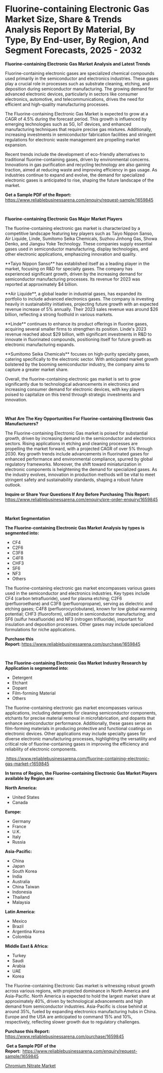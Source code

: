 <p><h1>Fluorine-containing Electronic Gas Market Size, Share & Trends Analysis Report By Material, By Type, By End-user, By Region, And Segment Forecasts, 2025 - 2032</h1></p><p><strong>Fluorine-containing Electronic Gas Market Analysis and Latest Trends</strong></p>
<p><p>Fluorine-containing electronic gases are specialized chemical compounds used primarily in the semiconductor and electronics industries. These gases play a crucial role in processes such as substrate cleaning, etching, and deposition during semiconductor manufacturing. The growing demand for advanced electronic devices, particularly in sectors like consumer electronics, automotive, and telecommunications, drives the need for efficient and high-quality manufacturing processes.</p><p>The Fluorine-containing Electronic Gas Market is expected to grow at a CAGR of 4.5% during the forecast period. This growth is influenced by emerging technologies such as 5G, IoT devices, and enhanced manufacturing techniques that require precise gas mixtures. Additionally, increasing investments in semiconductor fabrication facilities and stringent regulations for electronic waste management are propelling market expansion. </p><p>Recent trends include the development of eco-friendly alternatives to traditional fluorine-containing gases, driven by environmental concerns. Innovations in gas purification and recycling technology are also gaining traction, aimed at reducing waste and improving efficiency in gas usage. As industries continue to expand and evolve, the demand for specialized electronic gases is anticipated to rise, shaping the future landscape of the market.</p></p>
<p><strong>Get a Sample PDF of the Report:&nbsp;</strong> <a href="https://www.reliablebusinessarena.com/enquiry/request-sample/1659845?utm_campaign=2928&utm_medium=2&utm_source=Github&utm_content=ia&utm_term=29032025&utm_id=fluorine-containing-electronic-gas">https://www.reliablebusinessarena.com/enquiry/request-sample/1659845</a></p>
<p>&nbsp;</p>
<p><strong>Fluorine-containing Electronic Gas Major Market Players</strong></p>
<p><p>The fluorine-containing electronic gas market is characterized by a competitive landscape featuring key players such as Taiyo Nippon Sanso, Air Liquide, Linde, Sumitomo Seika Chemicals, Suzhou Jinhong Gas, Showa Denko, and Jiangsu Yoke Technology. These companies supply essential gases used in semiconductor manufacturing, display technologies, and other electronic applications, emphasizing innovation and quality.</p><p>**Taiyo Nippon Sanso** has established itself as a leading player in the market, focusing on R&D for specialty gases. The company has experienced significant growth, driven by the increasing demand for semiconductor manufacturing processes. Its revenue for 2023 was reported at approximately $4 billion.</p><p>**Air Liquide**, a global leader in industrial gases, has expanded its portfolio to include advanced electronics gases. The company is investing heavily in sustainability initiatives, projecting future growth with an expected revenue increase of 5% annually. Their 2023 sales revenue was around $26 billion, reflecting a strong foothold in various markets.</p><p>**Linde** continues to enhance its product offerings in fluorine gases, acquiring several smaller firms to strengthen its position. Linde's 2023 revenue reached about $29 billion, with significant investments in R&D to innovate in fluorinated compounds, positioning itself for future growth as electronic manufacturing expands.</p><p>**Sumitomo Seika Chemicals** focuses on high-purity specialty gases, catering specifically to the electronic sector. With anticipated market growth bolstered by the booming semiconductor industry, the company aims to capture a greater market share.</p><p>Overall, the fluorine-containing electronic gas market is set to grow significantly due to technological advancements in electronics and increasing consumer demand for electronic devices, with key players poised to capitalize on this trend through strategic investments and innovation.</p></p>
<p>&nbsp;</p>
<p><strong>What Are The Key Opportunities For Fluorine-containing Electronic Gas Manufacturers?</strong></p>
<p><p>The Fluorine-containing Electronic Gas market is poised for substantial growth, driven by increasing demand in the semiconductor and electronics sectors. Rising applications in etching and cleaning processes are propelling the market forward, with a projected CAGR of over 5% through 2030. Key growth trends include advancements in fluorinated gases for enhanced performance and environmental compliance, spurred by global regulatory frameworks. Moreover, the shift toward miniaturization in electronic components is heightening the demand for specialized gases. As the industry evolves, innovation in production methods will be vital to meet stringent safety and sustainability standards, shaping a robust future outlook.</p></p>
<p><strong>Inquire or Share Your Questions If Any Before Purchasing This Report:</strong> <a href="https://www.reliablebusinessarena.com/enquiry/pre-order-enquiry/1659845?utm_campaign=2928&utm_medium=2&utm_source=Github&utm_content=ia&utm_term=29032025&utm_id=fluorine-containing-electronic-gas">https://www.reliablebusinessarena.com/enquiry/pre-order-enquiry/1659845</a></p>
<p>&nbsp;</p>
<p><strong>Market Segmentation</strong></p>
<p><strong>The Fluorine-containing Electronic Gas Market Analysis by types is segmented into:</strong></p>
<p><ul><li>CF4</li><li>C2F6</li><li>C3F8</li><li>C4F8</li><li>CHF3</li><li>SF6</li><li>NF3</li><li>Others</li></ul></p>
<p><p>The fluorine-containing electronic gas market encompasses various gases used in the semiconductor and electronics industries. Key types include CF4 (carbon tetrafluoride), used for plasma etching; C2F6 (perfluoroethane) and C3F8 (perfluoropropane), serving as dielectric and etching gases; C4F8 (perfluorocyclobutane), known for low global warming potential; CHF3 (fluoroform), utilized in semiconductor manufacturing; and SF6 (sulfur hexafluoride) and NF3 (nitrogen trifluoride), important for insulation and deposition processes. Other gases may include specialized formulations for niche applications.</p></p>
<p><strong>Purchase this Report:&nbsp;</strong><a href="https://www.reliablebusinessarena.com/purchase/1659845?utm_campaign=2928&utm_medium=2&utm_source=Github&utm_content=ia&utm_term=29032025&utm_id=fluorine-containing-electronic-gas">https://www.reliablebusinessarena.com/purchase/1659845</a></p>
<p>&nbsp;</p>
<p><strong>The Fluorine-containing Electronic Gas Market Industry Research by Application is segmented into:</strong></p>
<p><ul><li>Detergent</li><li>Etchant</li><li>Dopant</li><li>Film-forming Material</li><li>Others</li></ul></p>
<p><p>The fluorine-containing electronic gas market encompasses various applications, including detergents for cleaning semiconductor components, etchants for precise material removal in microfabrication, and dopants that enhance semiconductor performance. Additionally, these gases serve as film-forming materials in producing protective and functional coatings on electronic devices. Other applications may include specialty gases for diverse electronic manufacturing processes, highlighting the versatility and critical role of fluorine-containing gases in improving the efficiency and reliability of electronic components.</p></p>
<p><a href="https://www.reliablebusinessarena.com/fluorine-containing-electronic-gas-market-r1659845?utm_campaign=2928&utm_medium=2&utm_source=Github&utm_content=ia&utm_term=29032025&utm_id=fluorine-containing-electronic-gas">&nbsp;https://www.reliablebusinessarena.com/fluorine-containing-electronic-gas-market-r1659845</a></p>
<p><strong>In terms of Region, the Fluorine-containing Electronic Gas Market Players available by Region are:</strong></p>
<p>
    <p> <strong> North America: </strong>
        <ul>
            <li>United States</li>
            <li>Canada</li>
        </ul>
        </p> 
    <p> <strong> Europe: </strong>
        <ul>
            <li>Germany</li>
            <li>France</li>
            <li>U.K.</li>
            <li>Italy</li>
            <li>Russia</li>
        </ul>
        </p> 
    <p> <strong> Asia-Pacific: </strong>
        <ul>
            <li>China</li>
            <li>Japan</li>
            <li>South Korea</li>
            <li>India</li>
            <li>Australia</li>
            <li>China Taiwan</li>
            <li>Indonesia</li>
            <li>Thailand</li>
            <li>Malaysia</li>
        </ul>
        </p> 
    <p> <strong> Latin America: </strong>
        <ul>
            <li>Mexico</li>
            <li>Brazil</li>
            <li>Argentina Korea</li>
            <li>Colombia</li>
        </ul>
        </p> 
    <p> <strong> Middle East & Africa: </strong>
        <ul>
            <li>Turkey</li>
            <li>Saudi</li>
            <li>Arabia</li>
            <li>UAE</li>
            <li>Korea</li>
        </ul>
    </p>
    </p>
<p><p>The Fluorine-containing Electronic Gas market is witnessing robust growth across various regions, with projected dominance in North America and Asia-Pacific. North America is expected to hold the largest market share at approximately 40%, driven by technological advancements and high demand from semiconductor industries. Asia-Pacific is close behind at around 35%, fueled by expanding electronics manufacturing hubs in China. Europe and the USA are anticipated to command 15% and 10%, respectively, reflecting slower growth due to regulatory challenges.</p></p>
<p><strong>Purchase this Report: </strong><a href="https://www.reliablebusinessarena.com/purchase/1659845?utm_campaign=2928&utm_medium=2&utm_source=Github&utm_content=ia&utm_term=29032025&utm_id=fluorine-containing-electronic-gas">https://www.reliablebusinessarena.com/purchase/1659845</a></p>
<p>&nbsp;<strong>Get a Sample PDF of the Report:&nbsp;&nbsp;</strong><a href="https://www.reliablebusinessarena.com/enquiry/request-sample/1659845?utm_campaign=2928&utm_medium=2&utm_source=Github&utm_content=ia&utm_term=29032025&utm_id=fluorine-containing-electronic-gas">https://www.reliablebusinessarena.com/enquiry/request-sample/1659845</a></p>
<p><strong></strong></p>
<p><p><a href="https://github.com/hannajuana198484/Market-Research-Report-List-1/blob/main/chromium-nitrate-market.md?utm_campaign=2928&utm_medium=2&utm_source=Github&utm_content=ia&utm_term=29032025&utm_id=fluorine-containing-electronic-gas">Chromium Nitrate Market</a></p></p>
